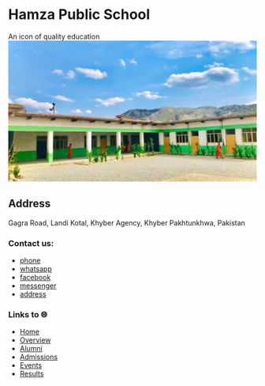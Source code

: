 # Hamza Public School
An icon of quality education
![Hamza School Image](images/school.jpg)

## Address
Gagra Road, Landi Kotal, Khyber Agency, Khyber Pakhtunkhwa, Pakistan

### Contact us:
* [phone](+923028171873)
* [whatsapp](https://wa.me/923028171873)
* [facebook](https://hamzapublichighschool)
* [messenger](https://m.me/hamzapublichighschool)
* [address](https://goo.gl/maps/SDPeHyfVoLfdwp2F6)

### Links to 🌐
* [Home](https://shahsawoodhamzavi.github.io/HPHS)
* [Overview](https://shahsawoodhamzavi.github.io/HPHS/overview.html)
* [Alumni](https://shahsawoodhamzavi.github.io/HPHS/alumni.html)
* [Admissions](https://shahsawoodhamzavi.github.io/HPHS/admission.html)
* [Events](https://shahsawoodhamzavi.github.io/HPHS/events.html)
* [Results](https://shahsawoodhamzavi.github.io/HPHS/results.html)
